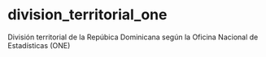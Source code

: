 # division_territorial_one
División territorial de la Repúbica Dominicana según la Oficina Nacional de Estadísticas (ONE)
